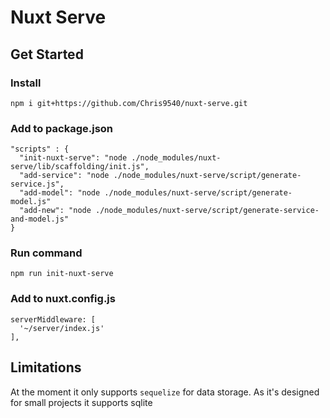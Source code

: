 # Nuxt Serve

## Get Started

### Install

```
npm i git+https://github.com/Chris9540/nuxt-serve.git
```

### Add to package.json

```
"scripts" : {
  "init-nuxt-serve": "node ./node_modules/nuxt-serve/lib/scaffolding/init.js",
  "add-service": "node ./node_modules/nuxt-serve/script/generate-service.js",
  "add-model": "node ./node_modules/nuxt-serve/script/generate-model.js"
  "add-new": "node ./node_modules/nuxt-serve/script/generate-service-and-model.js"
}
```

### Run command

```
npm run init-nuxt-serve
```

### Add to nuxt.config.js

```
serverMiddleware: [
  '~/server/index.js'
],
```

## Limitations

At the moment it only supports `sequelize` for data storage. As it's designed for small projects it supports sqlite 
